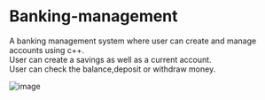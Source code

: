 # Banking-management
A banking management system where user can create and manage accounts using c++.<br>
User can create a savings as well as a current account.<br>
User can check the balance,deposit or withdraw money.<br>


![image](https://user-images.githubusercontent.com/26721853/31315381-596983b2-ac35-11e7-9337-a4903fca0064.png)

